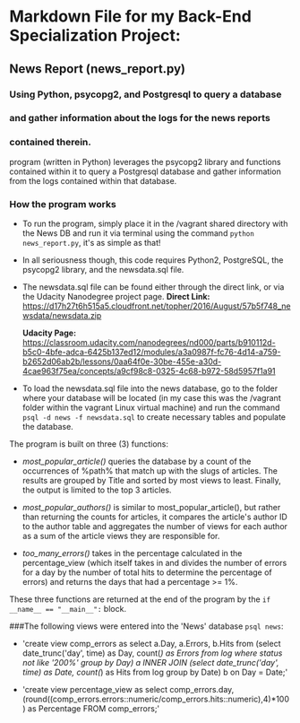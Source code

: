 # Markdown File for my Back-End Specialization Project:
## News Report (news_report.py)

### Using Python, psycopg2, and Postgresql to query a database
### and gather information about the logs for the news reports
### contained therein.

program (written in Python) leverages the psycopg2 library
and functions contained within it to query a Postgresql database and gather
information from the logs contained within that database.


### How the program works

* To run the program, simply place it in the /vagrant shared directory
with the News DB and run it via terminal using the command
`python news_report.py`, it's as simple as that!

* In all seriousness though, this code requires Python2, PostgreSQL,
the psycopg2 library, and the newsdata.sql file.

* The newsdata.sql file can be found either through the direct link,
  or via the Udacity Nanodegree project page.
  __Direct Link:__
  https://d17h27t6h515a5.cloudfront.net/topher/2016/August/57b5f748_newsdata/newsdata.zip

  __Udacity Page:__ https://classroom.udacity.com/nanodegrees/nd000/parts/b910112d-b5c0-4bfe-adca-6425b137ed12/modules/a3a0987f-fc76-4d14-a759-b2652d06ab2b/lessons/0aa64f0e-30be-455e-a30d-4cae963f75ea/concepts/a9cf98c8-0325-4c68-b972-58d5957f1a91

* To load the newsdata.sql file into the news database, go to the folder
  where your database will be located (in my case this was the /vagrant
  folder within the vagrant Linux virtual machine) and run the command
  `psql -d news -f newsdata.sql` to create necessary tables and populate
  the database.

The program is built on three (3) functions:

* _most_popular_article()_ queries the database by a count of the
  occurrences of %path% that match up with
  the slugs of articles.  The results are grouped by Title and sorted
  by most views to least.  Finally, the output is limited to the top
  3 articles.

* _most_popular_authors()_ is similar to most_popular_article(), but
  rather than returning the counts for articles, it compares the article's
  author ID to the author table and aggregates the number of views for
  each author as a sum of the article views they are responsible for.

* _too_many_errors()_ takes in the percentage calculated in the
  percentage_view (which itself takes in and divides the number of errors
  for a day by the number of total hits to determine the percentage of errors)
  and returns the days that had a percentage >= 1%.

These three functions are returned at the end of the program by the
`if __name__ == "__main__":` block.





###The following views were entered into the 'News' database `psql news`:

* 'create view comp_errors as
  select a.Day, a.Errors, b.Hits
  from (select date_trunc('day', time) as Day, count(*) as Errors from log where status not like '200%' group by Day) a
  INNER JOIN
  (select date_trunc('day', time) as Date, count(*) as Hits from log group by Date) b on Day = Date;'

* 'create view percentage_view as
  select comp_errors.day, (round((comp_errors.errors::numeric/comp_errors.hits::numeric),4)*100) as Percentage
  FROM comp_errors;'
